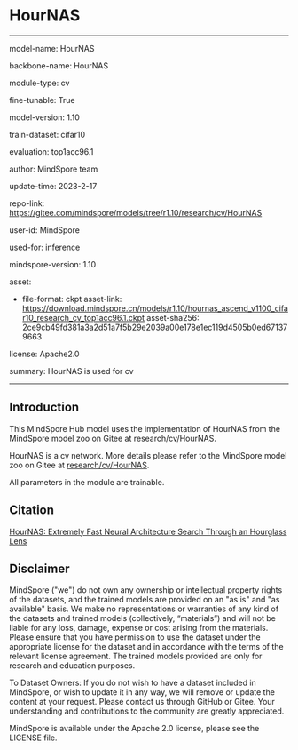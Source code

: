 # HourNAS

---

model-name: HourNAS

backbone-name: HourNAS

module-type: cv

fine-tunable: True

model-version: 1.10

train-dataset: cifar10

evaluation: top1acc96.1

author: MindSpore team

update-time: 2023-2-17

repo-link: <https://gitee.com/mindspore/models/tree/r1.10/research/cv/HourNAS>

user-id: MindSpore

used-for: inference

mindspore-version: 1.10

asset:

-
    file-format: ckpt
    asset-link: <https://download.mindspore.cn/models/r1.10/hournas_ascend_v1100_cifar10_research_cv_top1acc96.1.ckpt>
    asset-sha256: 2ce9cb49fd381a3a2d51a7f5b29e2039a00e178e1ec119d4505b0ed671379663

license: Apache2.0

summary: HourNAS is used for cv

---

## Introduction

This MindSpore Hub model uses the implementation of HourNAS from the MindSpore model zoo on Gitee at research/cv/HourNAS.

HourNAS is a cv network. More details please refer to the MindSpore model zoo on Gitee at [research/cv/HourNAS](https://gitee.com/mindspore/models/blob/r1.10/research/cv/HourNAS/README.md).

All parameters in the module are trainable.

## Citation

[HourNAS: Extremely Fast Neural Architecture Search Through an Hourglass Lens](https://arxiv.org/pdf/2005.14446.pdf)

## Disclaimer

MindSpore ("we") do not own any ownership or intellectual property rights of the datasets, and the trained models are provided on an "as is" and "as available" basis. We make no representations or warranties of any kind of the datasets and trained models (collectively, “materials”) and will not be liable for any loss, damage, expense or cost arising from the materials. Please ensure that you have permission to use the dataset under the appropriate license for the dataset and in accordance with the terms of the relevant license agreement. The trained models provided are only for research and education purposes.

To Dataset Owners: If you do not wish to have a dataset included in MindSpore, or wish to update it in any way, we will remove or update the content at your request. Please contact us through GitHub or Gitee. Your understanding and contributions to the community are greatly appreciated.

MindSpore is available under the Apache 2.0 license, please see the LICENSE file.
